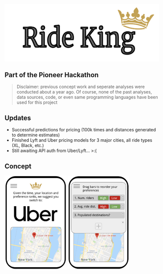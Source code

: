 <img src="https://github.com/sachaker/rideking/blob/master/img/logo.png">

Part of the Pioneer Hackathon
---
>Disclaimer: previous concept work and seperate analyses were conducted about a year ago. Of course, none of the past analyses, data sources, code, or even same programming languages have been used for this project

## Updates
- Successful predictions for pricing (100k times and distances generated to determine estimates)
- Finished Lyft and Uber pricing models for 3 major cities, all ride types (XL, Black, etc.) 
- Still awaiting API auth from Uber/Lyft... >:(

## Concept

<p float="left">
  <img src="https://github.com/sachaker/rideking/blob/master/img/concept1.png" width="40%">
  <img src="https://github.com/sachaker/rideking/blob/master/img/concept2.png" width="40%">
</p>
